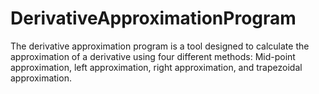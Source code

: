 # DerivativeApproximationProgram
The derivative approximation program is a tool designed to calculate the approximation of a derivative using four different methods: Mid-point approximation, left approximation, right approximation, and trapezoidal approximation.
